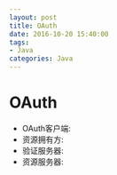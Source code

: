 ```yaml
---
layout: post
title: OAuth
date: 2016-10-20 15:40:00
tags:
- Java
categories: Java
---
```


# OAuth
* OAuth客户端:
* 资源拥有方:
* 验证服务器:
* 资源服务器:

